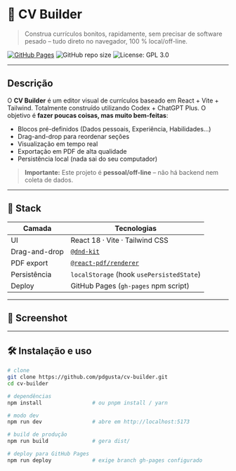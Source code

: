 # 📄 CV Builder

> Construa currículos bonitos, rapidamente, sem precisar de software pesado – tudo direto no navegador, 100 % local/off-line.

[![GitHub Pages](https://img.shields.io/badge/demo-live-green?logo=github)](https://pdgusta.github.io/cv-builder/)
![GitHub repo size](https://img.shields.io/github/repo-size/pdgusta/cv-builder)
![License: GPL 3.0](https://img.shields.io/badge/license-GPLv3-blue)

---

## Descrição

O **CV Builder** é um editor visual de currículos baseado em React + Vite + Tailwind. Totalmente construído utilizando Codex + ChatGPT Plus.
O objetivo é **fazer poucas coisas, mas muito bem-feitas**:

- Blocos pré-definidos (Dados pessoais, Experiência, Habilidades…)
- Drag-and-drop para reordenar seções
- Visualização em tempo real
- Exportação em PDF de alta qualidade
- Persistência local (nada sai do seu computador)

> **Importante:** Este projeto é **pessoal/off-line** – não há backend nem coleta de dados.

---

## 🚀 Stack

| Camada           | Tecnologias                             |
| ---------------- | --------------------------------------- |
| UI               | React 18 · Vite · Tailwind CSS          |
| Drag-and-drop    | [`@dnd-kit`](https://dndkit.com/)       |
| PDF export       | [`@react-pdf/renderer`](https://react-pdf.org/) |
| Persistência     | `localStorage` (hook `usePersistedState`)|
| Deploy           | GitHub Pages (`gh-pages` npm script)    |

---

## 📸 Screenshot

> 

---

## 🛠️ Instalação e uso

```bash
# clone
git clone https://github.com/pdgusta/cv-builder.git
cd cv-builder

# dependências
npm install                # ou pnpm install / yarn

# modo dev
npm run dev                # abre em http://localhost:5173

# build de produção
npm run build              # gera dist/

# deploy para GitHub Pages
npm run deploy             # exige branch gh-pages configurado
